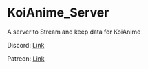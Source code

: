 # KoiAnime_Server

A server to Stream and keep data for KoiAnime


Discord: [Link](https://discord.gg/aNauZc8)

Patreon: [Link](https://www.patreon.com/KoiAnime)
